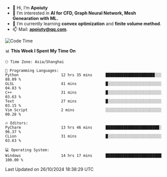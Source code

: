 - 👋 Hi, I’m **Apoiuty**
- 👀 I’m interested in **AI for CFD, Graph Neural Network, Mesh Genearation with ML.**
- 🌱 I’m currently learning **convex optimization** and **finite volume method**.
- 📫 Mail: **apoiuty@qq.com**.


<!--START_SECTION:waka-->
![Code Time](http://img.shields.io/badge/Code%20Time-1%2C321%20hrs%204%20mins-blue)

📊 **This Week I Spent My Time On** 

```text
🕑︎ Time Zone: Asia/Shanghai

💬 Programming Languages: 
Python                   12 hrs 35 mins      ██████████████████████░░░   88.09 % 
GLSL                     41 mins             █░░░░░░░░░░░░░░░░░░░░░░░░   04.83 % 
C++                      31 mins             █░░░░░░░░░░░░░░░░░░░░░░░░   03.63 % 
Text                     27 mins             █░░░░░░░░░░░░░░░░░░░░░░░░   03.15 % 
Vim Script               2 mins              ░░░░░░░░░░░░░░░░░░░░░░░░░   00.28 % 

🔥 Editors: 
PyCharm                  13 hrs 46 mins      ████████████████████████░   96.37 % 
CLion                    31 mins             █░░░░░░░░░░░░░░░░░░░░░░░░   03.63 % 

💻 Operating System: 
Windows                  14 hrs 17 mins      █████████████████████████   100.00 % 
```


 Last Updated on 26/10/2024 18:38:29 UTC
<!--END_SECTION:waka-->



<!---
Apoiuty/Apoiuty is a ✨ special ✨ repository because its `README.md` (this file) appears on your GitHub profile.
You can click the Preview link to take a look at your changes.
--->

